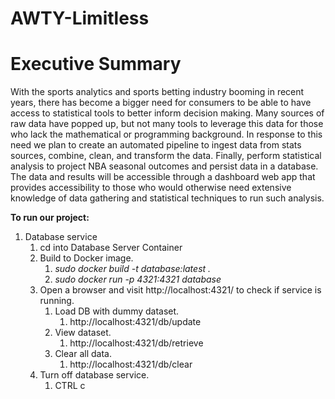 # AWTY-Limitless

# Executive Summary

With the sports analytics and sports betting industry booming in recent years, there has become a bigger need for consumers to be able to have access to statistical tools to better inform decision making. Many sources of raw data have popped up, but not many tools to leverage this data for those who lack the mathematical or programming background. In response to this need we plan to create an automated pipeline to ingest data from stats sources, combine, clean, and transform the data. Finally, perform statistical analysis to project NBA seasonal outcomes and persist data in a database. The data and results will be accessible through a dashboard web app that provides accessibility to those who would otherwise need extensive knowledge of data gathering and statistical techniques to run such analysis.

<b>To run our project:</b>

1. Database service
   1. cd into Database Server Container
   2. Build to Docker image.
      1. <i>sudo docker build -t database:latest .</i>
      2. <i>sudo docker run -p 4321:4321 database</i>
   3. Open a browser and visit http://localhost:4321/ to check if service is running.
      1. Load DB with dummy dataset.
         1. http://localhost:4321/db/update
      2. View dataset.
         1. http://localhost:4321/db/retrieve
      3. Clear all data.
         1. http://localhost:4321/db/clear
   4. Turn off database service.
      1. CTRL c

